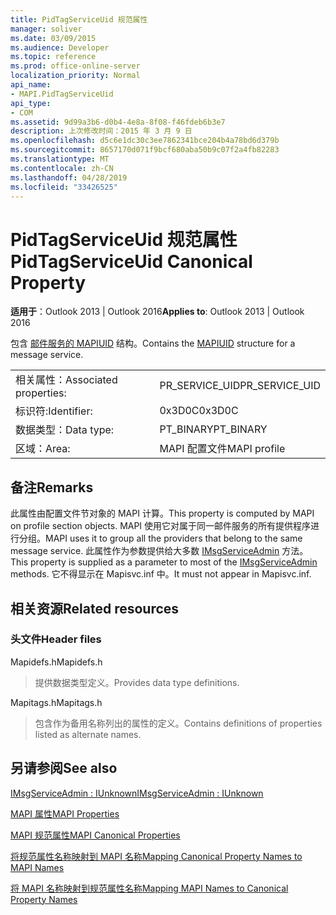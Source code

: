 ```yaml
---
title: PidTagServiceUid 规范属性
manager: soliver
ms.date: 03/09/2015
ms.audience: Developer
ms.topic: reference
ms.prod: office-online-server
localization_priority: Normal
api_name:
- MAPI.PidTagServiceUid
api_type:
- COM
ms.assetid: 9d99a3b6-d0b4-4e8a-8f08-f46fdeb6b3e7
description: 上次修改时间：2015 年 3 月 9 日
ms.openlocfilehash: d5c6e1dc30c3ee7862341bce204b4a78bd6d379b
ms.sourcegitcommit: 8657170d071f9bcf680aba50b9c07f2a4fb82283
ms.translationtype: MT
ms.contentlocale: zh-CN
ms.lasthandoff: 04/28/2019
ms.locfileid: "33426525"
---
```

# <a name="pidtagserviceuid-canonical-property"></a><span data-ttu-id="74f94-103">PidTagServiceUid 规范属性</span><span class="sxs-lookup"><span data-stu-id="74f94-103">PidTagServiceUid Canonical Property</span></span>

  
  
<span data-ttu-id="74f94-104">**适用于**：Outlook 2013 | Outlook 2016</span><span class="sxs-lookup"><span data-stu-id="74f94-104">**Applies to**: Outlook 2013 | Outlook 2016</span></span> 
  
<span data-ttu-id="74f94-105">包含 [邮件服务的 MAPIUID](mapiuid.md) 结构。</span><span class="sxs-lookup"><span data-stu-id="74f94-105">Contains the [MAPIUID](mapiuid.md) structure for a message service.</span></span> 
  
|||
|:-----|:-----|
|<span data-ttu-id="74f94-106">相关属性：</span><span class="sxs-lookup"><span data-stu-id="74f94-106">Associated properties:</span></span>  <br/> |<span data-ttu-id="74f94-107">PR_SERVICE_UID</span><span class="sxs-lookup"><span data-stu-id="74f94-107">PR_SERVICE_UID</span></span>  <br/> |
|<span data-ttu-id="74f94-108">标识符:</span><span class="sxs-lookup"><span data-stu-id="74f94-108">Identifier:</span></span>  <br/> |<span data-ttu-id="74f94-109">0x3D0C</span><span class="sxs-lookup"><span data-stu-id="74f94-109">0x3D0C</span></span>  <br/> |
|<span data-ttu-id="74f94-110">数据类型：</span><span class="sxs-lookup"><span data-stu-id="74f94-110">Data type:</span></span>  <br/> |<span data-ttu-id="74f94-111">PT_BINARY</span><span class="sxs-lookup"><span data-stu-id="74f94-111">PT_BINARY</span></span>  <br/> |
|<span data-ttu-id="74f94-112">区域：</span><span class="sxs-lookup"><span data-stu-id="74f94-112">Area:</span></span>  <br/> |<span data-ttu-id="74f94-113">MAPI 配置文件</span><span class="sxs-lookup"><span data-stu-id="74f94-113">MAPI profile</span></span>  <br/> |
   
## <a name="remarks"></a><span data-ttu-id="74f94-114">备注</span><span class="sxs-lookup"><span data-stu-id="74f94-114">Remarks</span></span>

<span data-ttu-id="74f94-115">此属性由配置文件节对象的 MAPI 计算。</span><span class="sxs-lookup"><span data-stu-id="74f94-115">This property is computed by MAPI on profile section objects.</span></span> <span data-ttu-id="74f94-116">MAPI 使用它对属于同一邮件服务的所有提供程序进行分组。</span><span class="sxs-lookup"><span data-stu-id="74f94-116">MAPI uses it to group all the providers that belong to the same message service.</span></span> <span data-ttu-id="74f94-117">此属性作为参数提供给大多数 [IMsgServiceAdmin](imsgserviceadminiunknown.md) 方法。</span><span class="sxs-lookup"><span data-stu-id="74f94-117">This property is supplied as a parameter to most of the [IMsgServiceAdmin](imsgserviceadminiunknown.md) methods.</span></span> <span data-ttu-id="74f94-118">它不得显示在 Mapisvc.inf 中。</span><span class="sxs-lookup"><span data-stu-id="74f94-118">It must not appear in Mapisvc.inf.</span></span> 
  
## <a name="related-resources"></a><span data-ttu-id="74f94-119">相关资源</span><span class="sxs-lookup"><span data-stu-id="74f94-119">Related resources</span></span>

### <a name="header-files"></a><span data-ttu-id="74f94-120">头文件</span><span class="sxs-lookup"><span data-stu-id="74f94-120">Header files</span></span>

<span data-ttu-id="74f94-121">Mapidefs.h</span><span class="sxs-lookup"><span data-stu-id="74f94-121">Mapidefs.h</span></span>
  
> <span data-ttu-id="74f94-122">提供数据类型定义。</span><span class="sxs-lookup"><span data-stu-id="74f94-122">Provides data type definitions.</span></span>
    
<span data-ttu-id="74f94-123">Mapitags.h</span><span class="sxs-lookup"><span data-stu-id="74f94-123">Mapitags.h</span></span>
  
> <span data-ttu-id="74f94-124">包含作为备用名称列出的属性的定义。</span><span class="sxs-lookup"><span data-stu-id="74f94-124">Contains definitions of properties listed as alternate names.</span></span>
    
## <a name="see-also"></a><span data-ttu-id="74f94-125">另请参阅</span><span class="sxs-lookup"><span data-stu-id="74f94-125">See also</span></span>



[<span data-ttu-id="74f94-126">IMsgServiceAdmin : IUnknown</span><span class="sxs-lookup"><span data-stu-id="74f94-126">IMsgServiceAdmin : IUnknown</span></span>](imsgserviceadminiunknown.md)


[<span data-ttu-id="74f94-127">MAPI 属性</span><span class="sxs-lookup"><span data-stu-id="74f94-127">MAPI Properties</span></span>](mapi-properties.md)
  
[<span data-ttu-id="74f94-128">MAPI 规范属性</span><span class="sxs-lookup"><span data-stu-id="74f94-128">MAPI Canonical Properties</span></span>](mapi-canonical-properties.md)
  
[<span data-ttu-id="74f94-129">将规范属性名称映射到 MAPI 名称</span><span class="sxs-lookup"><span data-stu-id="74f94-129">Mapping Canonical Property Names to MAPI Names</span></span>](mapping-canonical-property-names-to-mapi-names.md)
  
[<span data-ttu-id="74f94-130">将 MAPI 名称映射到规范属性名称</span><span class="sxs-lookup"><span data-stu-id="74f94-130">Mapping MAPI Names to Canonical Property Names</span></span>](mapping-mapi-names-to-canonical-property-names.md)

